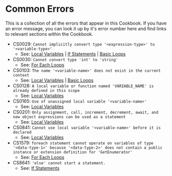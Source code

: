 # Common Errors

This is a collection of all the errors that appear in this Cookbook. If you have
an error message, you can look it up by it's error number here and find links to
relevant sections within the Cookbook.

* CS0029: `Cannot implicitly convert type '<expression-type>' to
  '<variable-type>'`
  *  See: [Local Variables](LocalVariables.md) | [If
     Statements](IfStatements.md) | [Basic Loops](BasicLoops.md)
* CS0030: `Cannot convert type 'int' to 'string'`
  * See: [For Each Loops](ForEachLoops.md)
* CS0103: `The name '<variable-name>' does not exist in the current context`
  * See: [Local Variables](LocalVariables.md) | [Basic Loops](BasicLoops.md)
* CS0128: `A local variable or function named 'VARIABLE_NAME' is already defined
  in this scope`
  * See: [Local Variables](LocalVariables.md) 
* CS0165: `Use of unassigned local variable '<variable-name>'`
  * See: [Local Variables](LocalVariables.md)
* CS0201: `Only assignment, call, increment, decrement, await, and new object
  expressions can be used as a statement`
  * See: [Local Variables](LocalVariables.md)
* CS0841: `Cannot use local variable '<variable-name>' before it is declared`
  * See: [Local Variables](LocalVariables.md)
* CS1579: `foreach statement cannot operate on variables of type '<data-type-1>'
  because '<data-type-2>' does not contain a public instance or extension
  definition for 'GetEnumerator'`
  * See: [For Each Loops](ForEachLoops.md)
* CS8641: `'else' cannot start a statement.`
  * See: [If Statements](IfStatements.md)